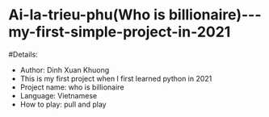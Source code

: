 # Ai-la-trieu-phu(Who is billionaire)---my-first-simple-project-in-2021
#Details:
- Author: Dinh Xuan Khuong
- This is my first project when I first learned python in 2021
- Project name: who is billionaire 
- Language: Vietnamese
- How to play: pull and play 
